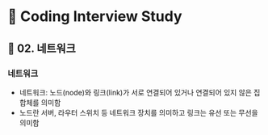 # :book: Coding Interview Study
## :pushpin: 02. 네트워크

### 네트워크
- 네트워크: 노드(node)와 링크(link)가 서로 연결되어 있거나 연결되어 있지 않은 집합체를 의미함
- 노드란 서버, 라우터 스위치 등 네트워크 장치를 의미하고 링크는 유선 또는 무선을 의미함
